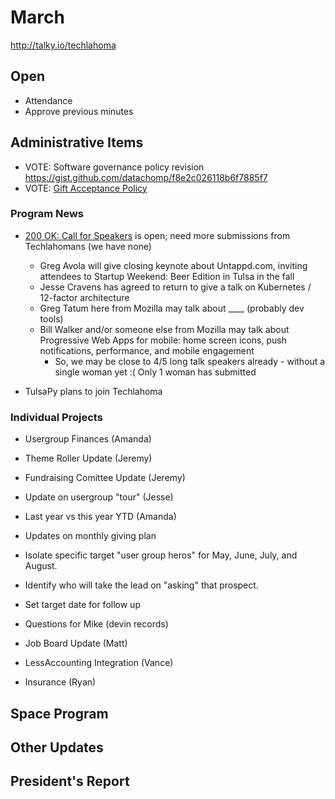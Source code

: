 # March
http://talky.io/techlahoma

## Open
* Attendance
* Approve previous minutes

## Administrative Items
* VOTE: Software governance policy revision https://gist.github.com/datachomp/f8e2c026118b6f7885f7
* VOTE: [Gift Acceptance Policy](https://github.com/techlahoma/techlahoma_donations/pull/23)

### Program News
* [200 OK: Call for Speakers](http://speakers.200ok.us/) is open; need more submissions from Techlahomans (we have none)
  * Greg Avola will give closing keynote about Untappd.com, inviting attendees to Startup Weekend: Beer Edition in Tulsa in the fall
  * Jesse Cravens has agreed to return to give a talk on Kubernetes / 12-factor architecture
  * Greg Tatum here from Mozilla may talk about ____ (probably dev tools)
  * Bill Walker and/or someone else from Mozilla may talk about Progressive Web Apps for mobile: home screen icons, push notifications, performance, and mobile engagement
    * So, we may be close to 4/5 long talk speakers already - without a single woman yet :( Only 1 woman has submitted

* TulsaPy plans to join Techlahoma

### Individual Projects
- Usergroup Finances (Amanda)
- Theme Roller Update (Jeremy)
- Fundraising Comittee Update (Jeremy)
 - Update on usergroup "tour" (Jesse)
 - Last year vs this year YTD (Amanda)
 - Updates on monthly giving plan
 -  Isolate specific target "user group heros" for May, June, July, and August.  
  -  Identify who will take the lead on "asking" that prospect.  
  -  Set target date for follow up
 -  Questions for Mike (devin records)

- Job Board Update (Matt)
- LessAccounting Integration (Vance)
- Insurance (Ryan)

## Space Program

## Other Updates

## President's Report
